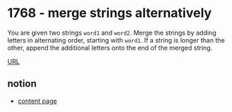 # 1768 - merge strings alternatively #

You are given two strings `word1` and `word2`. Merge the strings by adding letters in alternating order, starting with `word1`. If a string is longer than the other, append the additional letters onto the end of the merged string.

[URL](https://leetcode.com/problems/merge-strings-alternately/description/?envType=study-plan-v2&envId=leetcode-75)

## notion ##
* [content page](https://tri2be.notion.site/merge-strings-alternatively-d7611e03ca9844a1bfb6f3024b347b19?pvs=4)
